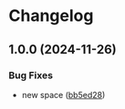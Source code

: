 # Changelog

## 1.0.0 (2024-11-26)


### Bug Fixes

* new space ([bb5ed28](https://github.com/jhash1/containerhackathon/commit/bb5ed286355be8613669311c6fd5c3af01bf88c3))
